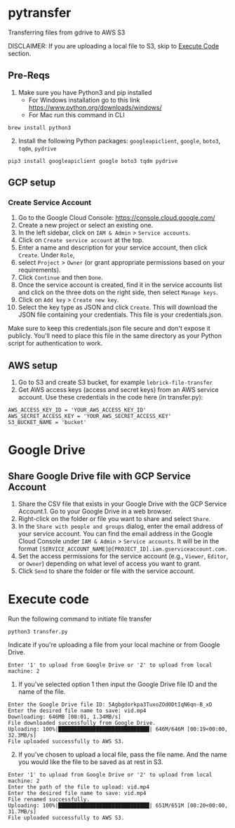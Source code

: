 # pytransfer
Transferring files from gdrive to AWS S3

DISCLAIMER: If you are uploading a local file to S3, skip to <a href="https://github.com/lebrick07/pytransfer/tree/main?tab=readme-ov-file#execute-code">Execute Code<a> section.

## Pre-Reqs
1. Make sure you have Python3 and pip installed
    - For Windows installation go to this link https://www.python.org/downloads/windows/
    - For Mac run this command in CLI
```
brew install python3
```
2. Install the following Python packages: `googleapiclient`, `google`, `boto3`, `tqdm`, `pydrive`
```
pip3 install googleapiclient google boto3 tqdm pydrive
```

## GCP setup
### Create Service Account
1. Go to the Google Cloud Console: https://console.cloud.google.com/
2. Create a new project or select an existing one.
3. In the left sidebar, click on `IAM & Admin` > `Service accounts`.
4. Click on `Create service account` at the top.
5. Enter a name and description for your service account, then click `Create`. Under `Role`,
6. select `Project` > `Owner` (or grant appropriate permissions based on your requirements).
7. Click `Continue` and then `Done`.
8. Once the service account is created, find it in the service accounts list and click on the three dots on the right side, then select `Manage keys`.
9. Click on `Add key` > `Create new key`.
10. Select the key type as JSON and click `Create`. This will download the JSON file containing your credentials. This file is your credentials.json.

Make sure to keep this credentials.json file secure and don't expose it publicly. You'll need to place this file in the same directory as your Python script for authentication to work.

## AWS setup
1. Go to S3 and create S3 bucket, for example `lebrick-file-transfer`
2. Get AWS access keys (access and secret keys) from an AWS service account. Use these credentials in the code here (in transfer.py):
```
AWS_ACCESS_KEY_ID = 'YOUR_AWS_ACCESS_KEY_ID'
AWS_SECRET_ACCESS_KEY = 'YOUR_AWS_SECRET_ACCESS_KEY'
S3_BUCKET_NAME = 'bucket'
```

# Google Drive
## Share Google Drive file with GCP Service Account
1. Share the CSV file that exists in your Google Drive with the GCP Service Account.1. Go to your Google Drive in a web browser.
2. Right-click on the folder or file you want to share and select `Share`.
3. In the `Share with people and groups` dialog, enter the email address of your service account. You can find the email address in the Google Cloud Console under `IAM & Admin` > `Service accounts`. It will be in the format `[SERVICE_ACCOUNT_NAME]@[PROJECT_ID].iam.gserviceaccount.com.`
4. Set the access permissions for the service account (e.g., `Viewer`, `Editor`, or `Owner`) depending on what level of access you want to grant.
5. Click `Send` to share the folder or file with the service account.

# Execute code
Run the following command to initiate file transfer
```
python3 transfer.py
```
Indicate if you're uploading a file from your local machine or from Google Drive.
```
Enter '1' to upload from Google Drive or '2' to upload from local machine: 2
```
1. If you've selected option 1 then input the Google Drive file ID and the name of the file.
```
Enter the Google Drive file ID: 5Agbgdorkpa3TuxoZOd0DtIqN6qn-B_xD
Enter the desired file name to save: vid.mp4
Downloading: 646MB [08:01, 1.34MB/s]
File downloaded successfully from Google Drive.
Uploading: 100%|█████████████████████████████| 646M/646M [00:19<00:00, 32.3MB/s]
File uploaded successfully to AWS S3.
```
2. If you've chosen to upload a local file, pass the file name. And the name you would like the file to be saved as at rest in S3.
```
Enter '1' to upload from Google Drive or '2' to upload from local machine: 2
Enter the path of the file to upload: vid.mp4
Enter the desired file name to save: vid.mp4
File renamed successfully.
Uploading: 100%|█████████████████████████████| 651M/651M [00:20<00:00, 31.7MB/s]
File uploaded successfully to AWS S3.
```